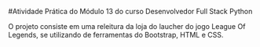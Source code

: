 #Atividade Prática do Módulo 13 do curso Desenvolvedor Full Stack Python

O projeto consiste em uma releitura da loja do laucher do jogo League Of Legends, se utilizando de ferramentas do Bootstrap, HTML e CSS.
